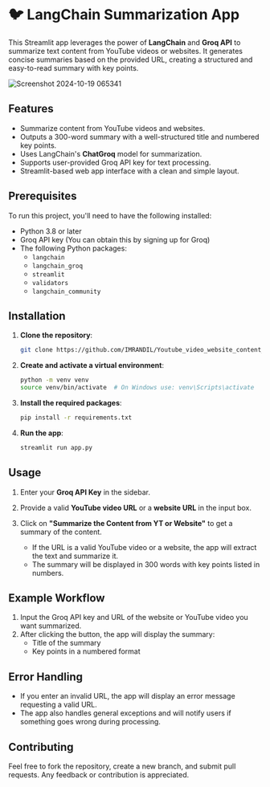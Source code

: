 

# 🐦 LangChain Summarization App

This Streamlit app leverages the power of **LangChain** and **Groq API** to summarize text content from YouTube videos or websites. It generates concise summaries based on the provided URL, creating a structured and easy-to-read summary with key points.


![Screenshot 2024-10-19 065341](https://github.com/user-attachments/assets/0004042b-870e-430a-98b1-0e4af76d2851)

## Features
- Summarize content from YouTube videos and websites.
- Outputs a 300-word summary with a well-structured title and numbered key points.
- Uses LangChain's **ChatGroq** model for summarization.
- Supports user-provided Groq API key for text processing.
- Streamlit-based web app interface with a clean and simple layout.

## Prerequisites

To run this project, you'll need to have the following installed:

- Python 3.8 or later
- Groq API key (You can obtain this by signing up for Groq)
- The following Python packages:
  - `langchain`
  - `langchain_groq`
  - `streamlit`
  - `validators`
  - `langchain_community`

## Installation

1. **Clone the repository**:

   ```bash
   git clone https://github.com/IMRANDIL/Youtube_video_website_content_summarisation.git
   ```

2. **Create and activate a virtual environment**:

   ```bash
   python -m venv venv
   source venv/bin/activate  # On Windows use: venv\Scripts\activate
   ```

3. **Install the required packages**:

   ```bash
   pip install -r requirements.txt
   ```

4. **Run the app**:

   ```bash
   streamlit run app.py
   ```

## Usage

1. Enter your **Groq API Key** in the sidebar.
2. Provide a valid **YouTube video URL** or a **website URL** in the input box.
3. Click on **"Summarize the Content from YT or Website"** to get a summary of the content.

   - If the URL is a valid YouTube video or a website, the app will extract the text and summarize it.
   - The summary will be displayed in 300 words with key points listed in numbers.

## Example Workflow

1. Input the Groq API key and URL of the website or YouTube video you want summarized.
2. After clicking the button, the app will display the summary:
   - Title of the summary
   - Key points in a numbered format

## Error Handling

- If you enter an invalid URL, the app will display an error message requesting a valid URL.
- The app also handles general exceptions and will notify users if something goes wrong during processing.

## Contributing

Feel free to fork the repository, create a new branch, and submit pull requests. Any feedback or contribution is appreciated.


